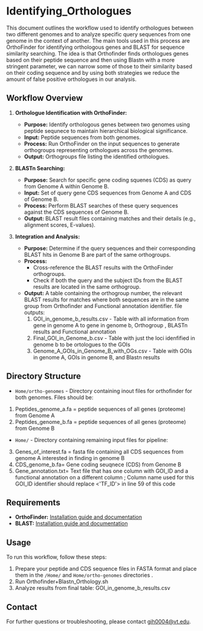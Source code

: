 # Identifying_Orthologues

This document outlines the workflow used to identify orthologues between two different genomes and to analyze specific query sequences from one genome in the context of another. The main tools used in this process are OrthoFinder for identifying orthologous genes and BLAST for sequence similarity searching. The idea is that Orthofinder finds orthologues genes based on their peptide sequence and then using Blastn with a more stringent parameter, we can narrow some of those to their similarity based on their coding sequence and by using both strategies we reduce the amount of false positive orthologues in our analysis. 

## Workflow Overview

1. **Orthologue Identification with OrthoFinder:**
   - **Purpose:** Identify orthologous genes between two genomes using peptide sequnece to maintain hierarchical biological significance.
   - **Input:** Peptide sequences from both genomes.
   - **Process:** Run OrthoFinder on the input sequences to generate orthogroups representing orthologues across the genomes.
   - **Output:** Orthogroups file listing the identified orthologues.

2. **BLASTn Searching:**
   - **Purpose:** Search for specific gene coding squenes (CDS) as query from Genome A within Genome B.
   - **Input:** Set of query gene CDS sequences from Genome A and CDS of Genome B.
   - **Process:** Perform BLAST searches of these query sequences against the CDS sequences of Genome B.
   - **Output:** BLAST result files containing matches and their details (e.g., alignment scores, E-values).

3. **Integration and Analysis:**
   - **Purpose:** Determine if the query sequences and their corresponding BLAST hits in Genome B are part of the same orthogroups.
   - **Process:** 
       - Cross-reference the BLAST results with the OrthoFinder orthogroups.
       - Check if both the query and the subject IDs from the BLAST results are located in the same orthogroup.
   - **Output:** A table containing the orthogroup number, the relevant BLAST results for matches where both sequences are in the same group from Orthofinder and Functional annotation identifier.
     file outputs:
        1. GOI_in_genome_b_results.csv - Table with all information from gene in genome A to gene in genome b, Orthogroup , BLASTn results and Functional annotation
        2. Final_GOI_in_Genome_b.csv -  Table with just the loci idenfified in genome b to be ortologues to the GOIs
        3. Genome_A_GOIs_in_Genome_B_with_OGs.csv - Table with GOIs in genome A, GOIs in genome B, and Blastn results 

## Directory Structure

- `Home/ortho-genomes` - Directory containing inout files for orthofinder for both genomes. Files should be:
1.    Peptides_genome_a.fa = peptide sequences of all genes (proteome) from Genome A
2.    Peptides_genome_b.fa = peptide sequences of all genes (proteome) from Genome B
- `Home/` - Directory containing remaining input files for pipeline: 
3.  Genes_of_interest.fa = fasta file containing all CDS sequences from genome A interested in finding in genome B
4.  CDS_genome_b.fa= Gene coding seuqnece (CDS) from Genome B
5.  Gene_annotation.txt=  Text file that has one column with GOI_ID and a functional annotation on a different column ; Column name used for this GOI_ID identifier should replace <'TF_ID'> in line 59 of this code  



## Requirements

- **OrthoFinder:** [Installation guide and documentation](https://github.com/davidemms/OrthoFinder)
- **BLAST:** [Installation guide and documentation](https://blast.ncbi.nlm.nih.gov/Blast.cgi)

## Usage

To run this workflow, follow these steps:

1. Prepare your peptide and CDS sequence files in FASTA format and place them in the `/Home/` and `Home/ortho-genomes`  directories .
2. Run Orthofinder+Blastn_Orthology.sh 
3. Analyze results from final table: GOI_in_genome_b_results.csv

## Contact

For further questions or troubleshooting, please contact gih0004@vt.edu.

